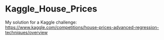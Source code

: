 # Kaggle_House_Prices
My solution for a Kaggle challenge: https://www.kaggle.com/competitions/house-prices-advanced-regression-techniques/overview
